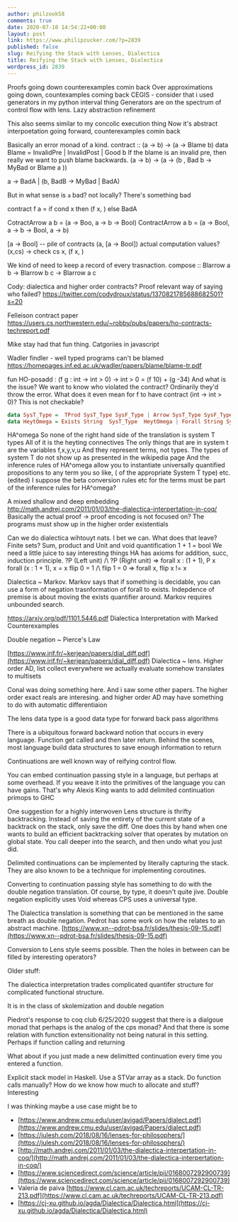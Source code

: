```yaml
---
author: philzook58
comments: true
date: 2020-07-10 14:54:22+00:00
layout: post
link: https://www.philipzucker.com/?p=2839
published: false
slug: Reifying the Stack with Lenses, Dialectica
title: Reifying the Stack with Lenses, Dialectica
wordpress_id: 2839
---
```


Proofs going down counterexamples comin back
Over approximations going down, countexamples coming back
CEGIS - consider that i used generators in my python interval thing
Generators are on the spectrum of control flow with lens.
Lazy abstraction refinement

This also seems similar to my concolic execution thing
Now it's abstract interpoetation going forward, counterexamples comin back



Basically an error monad of a kind.
contract :: (a -> b) -> (a -> Blame b)
data Blame = InvalidPre | InvalidPost | Good b
If the blame is an invalid pre, then really we want to push blame backwards.
(a -> b) -> (a -> (b , Bad b -> MyBad or Blame a ))

a -> BadA | (b, BadB -> MyBad | BadA)

But in what sense is `a` bad? not locally? There's something bad

contract f a = if cond x then (f x, ) else BadA

CotractArrow a b = (a -> Boo, a -> b -> Bool)
ContractArrow a b = (a -> Bool, a -> b -> Bool, a -> b)

[a -> Bool] --  pile of contracts
(a, [a -> Bool]) actual computation values?
\(x,cs) -> check cs x,   (f x, )


We kind of need to keep a record of every trasnaction.
compose :: Blarrow a b -> Blarrow b c -> Blarrow a c


Cody: dialectica and higher order contracts? Proof relevant way of saying who failed?
https://twitter.com/codydroux/status/1370821785688682501?s=20

Felleison contract paper
https://users.cs.northwestern.edu/~robby/pubs/papers/ho-contracts-techreport.pdf

Mike stay had that fun thing. Catgoriies in javascript

Wadler findler - well typed programs can't be blamed
https://homepages.inf.ed.ac.uk/wadler/papers/blame/blame-tr.pdf

fun HO-posadd : (f g : int -> int > 0) -> int > 0 =
   (f 10) + (g -34)
And what is the issue? We want to know who violated the contract?
Ordinarily they'd throw the error.
What does it even mean for f to have contract (int -> int > 0)? This is not checkable?





```haskell
data SysT_Type =  TProd SysT_Type SysF_Type | Arrow SysT_Type SysF_Type | Nat
data HeytOmega = Exists String  SysT_Type  HeytOmega | Forall String SysT_Type HeytOmega | Hand HeyOmega HeytOmega | PropAtom String | Eq SysTType SysTTerm SysTTerm | Implies .. | Or .. | True | False | Anything else?
```
HA^omega
So none of the right hand side of the translation is system T types
All of it is the heyting connectives
The only things that are in system t are the variables f,x,y,v,u
And they represent terms, not types.
The types of system T do not show up as presented in the wikipedia page
And the inference rules of HA^omega allow you to instantiate universally quantified propositions to any term you so like, ( of the appropriate System T type) etc. (edited) 
I suppose the beta conversion rules etc for the terms must be part of the inference rules for HA^omega?

A mixed shallow and deep embedding http://math.andrej.com/2011/01/03/the-dialectica-interpertation-in-coq/
Basically the actual proof -> proof encoding is not focused on?
The programs must show up in the higher order existentials


Can we do dialectica wihtouyt nats.
I bet we can.
What does that leave? Finite sets? 
Sum, product and Unit and void
quantification 1 + 1 = bool
We need a little juice to say interesting things
HA has axioms for addition, succ, induction principle.
?P (Left unit) /\ ?P (Right unit)  => forall x : (1 + 1), P x
forall (x : 1 + 1), x = x 
flip 0 = 1 /\ flip 1 = 0 => forall x, flip x != x


Dialectica ~ Markov. Markov says that if something is decidable, you can use a form of negation trasnformation of forall to exists. Indepdence of premise is about moving the exists quantifier around. Markov requires unbounded search.

https://arxiv.org/pdf/1101.5446.pdf Dialectica Interpretation with Marked Counterexamples





Double negation ~ Pierce's Law







[https://www.irif.fr/~kerjean/papers/dial_diff.pdf](https://www.irif.fr/~kerjean/papers/dial_diff.pdf) Dialectica ~ lens. Higher order AD, list collect everywhere we actually evaluate somehow translates to multisets







Conal was doing something here. And i saw some other papers. The higher order exact reals are interesing. and higher order AD may have something to do with automatic differentiaion



















The lens data type is a good data type for forward back pass algorithms







There is a ubiquitous forward backward notion that occurs in every language. Function get called and then later return. Behind the scenes, most language build data structures to save enough information to return







Continuations are well known way of reifying control flow.







You can embed continuation passing style in a language, but perhaps at some overhead. If you weave it into the primitives of the language you can have gains. That's why Alexis King wants to add delimited continuation primops to GHC







One suggestion for a highly interwoven Lens structure is thrifty backtracking. Instead of saving the entirety of the current state of a backtrack on the stack, only save the diff. One does this by hand when one wants to build an efficient backtracking solver that operates by mutation on global state. You call deeper into the search, and then undo what you just did.







Delimited continuations can be implemented by literally capturing the stack. They are also known to be a technique for implementing coroutines. 







Converting to continuation passing style has something to do with the double negation translation. Of course, by type, it doesn't quite jive. Double negation explicitly uses Void whereas CPS uses a universal type. 







The Dialectica translation is something that can be mentioned in the same breath as double negation. Pedrot has some work on how the relates to an abstract machine. [https://www.xn--pdrot-bsa.fr/slides/thesis-09-15.pdf](https://www.xn--pdrot-bsa.fr/slides/thesis-09-15.pdf)







Conversion to Lens style seems possible. Then the holes in between can be filled by interesting operators?







Older stuff:







The dialectica interpretation trades complicated quantifer structure for complicated functional structure.







It is in the class of skolemization and double negation







Piedrot's response to coq club 6/25/2020 suggest that there is a dialgoue monad that perhaps is the analog of the cps monad? And that there is some relation with function extensitionality not being natural in this setting. Perhaps if function calling and returning







What about if you just made a new delimitted continuation every time you entered a function. 







Explicit stack model in Haskell. Use a STVar array as a stack. Do function calls manually? How do we know how much to allocate and stuff? Interesting







I was thinking maybe a use case might be to 







  * [https://www.andrew.cmu.edu/user/avigad/Papers/dialect.pdf](https://www.andrew.cmu.edu/user/avigad/Papers/dialect.pdf)
  * [https://julesh.com/2018/08/16/lenses-for-philosophers/](https://julesh.com/2018/08/16/lenses-for-philosophers/)
  * [http://math.andrej.com/2011/01/03/the-dialectica-interpertation-in-coq/](http://math.andrej.com/2011/01/03/the-dialectica-interpertation-in-coq/)
  * [https://www.sciencedirect.com/science/article/pii/0168007292900739](https://www.sciencedirect.com/science/article/pii/0168007292900739)
  * Valeria de paiva [https://www.cl.cam.ac.uk/techreports/UCAM-CL-TR-213.pdf](https://www.cl.cam.ac.uk/techreports/UCAM-CL-TR-213.pdf)
  * [https://cj-xu.github.io/agda/Dialectica/Dialectica.html](https://cj-xu.github.io/agda/Dialectica/Dialectica.html)


